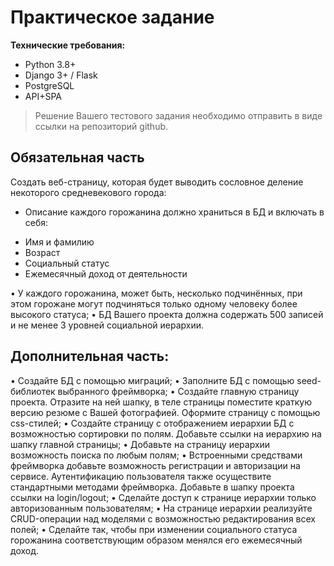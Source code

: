 # Практическое задание

**Технические требования:**
- Python 3.8+
-	Django 3+ / Flask
-	PostgreSQL
-	API+SPA

> Решение Вашего тестового задания необходимо отправить в виде ссылки на репозиторий github.

## Обязательная часть
Создать веб-страницу, которая будет выводить сословное деление некоторого средневекового города:
*	Описание каждого горожанина должно храниться в БД и включать в себя:

  -	Имя и фамилию
  -	Возраст
  -	Социальный статус
  -	Ежемесячный доход от деятельности
 
•	У каждого горожанина, может быть, несколько подчинённых, при этом горожане могут подчиняться только одному человеку более высокого статуса;
•	БД Вашего проекта должна содержать 500 записей и не менее 3 уровней социальной иерархии.

## Дополнительная часть:
•	Создайте БД с помощью миграций;
•	Заполните БД с помощью seed-библиотек выбранного фреймворка;
•	Создайте главную страницу проекта. Отразите на ней шапку, в теле страницы поместите краткую версию резюме с Вашей фотографией. Оформите страницу с помощью css-стилей;
•	Создайте страницу с отображением иерархии БД с возможностью сортировки по полям. Добавьте ссылки на иерархию на шапку главной страницы;
•	Добавьте на страницу иерархии возможность поиска по любым полям;
•	Встроенными средствами фреймворка добавьте возможность регистрации и авторизации на сервисе. Аутентификацию пользователя также осуществите стандартными методами фреймворка. Добавьте в шапку проекта ссылки на login/logout;
•	Сделайте доступ к странице иерархии только авторизованным пользователям;
•	На странице иерархии реализуйте CRUD-операции над моделями с возможностью редактирования всех полей;
•	Сделайте так, чтобы при изменении социального статуса горожанина соответствующим образом менялся его ежемесячный доход. 
